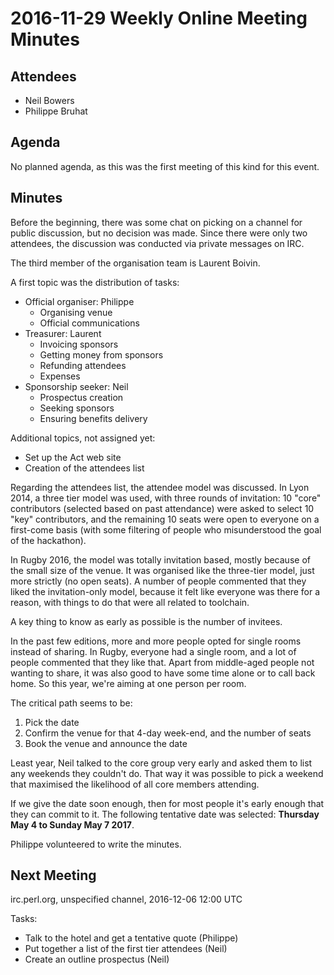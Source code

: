 # 2016-11-29 Weekly Online Meeting Minutes

## Attendees

* Neil Bowers
* Philippe Bruhat

## Agenda

No planned agenda, as this was the first meeting of this kind for this event.

## Minutes

Before the beginning, there was some chat on picking on a channel for
public discussion, but no decision was made. Since there were only two
attendees, the discussion was conducted via private messages on IRC.

The third member of the organisation team is Laurent Boivin.

A first topic was the distribution of tasks:

* Official organiser: Philippe
  * Organising venue
  * Official communications
* Treasurer: Laurent
  * Invoicing sponsors
  * Getting money from sponsors
  * Refunding attendees
  * Expenses
* Sponsorship seeker: Neil
  * Prospectus creation
  * Seeking sponsors
  * Ensuring benefits delivery

Additional topics, not assigned yet:

* Set up the Act web site
* Creation of the attendees list

Regarding the attendees list, the attendee model was discussed. In Lyon
2014, a three tier model was used, with three rounds of invitation:
10 "core" contributors (selected based on past attendance) were asked
to select 10 "key" contributors, and the remaining 10 seats were open
to everyone on a first-come basis (with some filtering of people who
misunderstood the goal of the hackathon).

In Rugby 2016, the model was totally invitation based, mostly because of
the small size of the venue. It was organised like the three-tier model,
just more strictly (no open seats). A number of people commented that
they liked the invitation-only model, because it felt like everyone was
there for a reason, with things to do that were all related to toolchain.

A key thing to know as early as possible is the number of invitees.

In the past few editions, more and more people opted for single rooms
instead of sharing. In Rugby, everyone had a single room, and a lot of
people commented that they like that. Apart from middle-aged people not
wanting to share, it was also good to have some time alone or to call
back home. So this year, we're aiming at one person per room.

The critical path seems to be:

1. Pick the date
2. Confirm the venue for that 4-day week-end, and the number of seats
3. Book the venue and announce the date

Least year, Neil talked to the core group very early and asked them to
list any weekends they couldn't do. That way it was possible to pick a
weekend that maximised the likelihood of all core members attending.

If we give the date soon enough, then for most people it's early enough
that they can commit to it. The following tentative date was
selected: **Thursday May 4 to Sunday May 7 2017**.

Philippe volunteered to write the minutes.

## Next Meeting

irc.perl.org, unspecified channel, 2016-12-06 12:00 UTC

Tasks:

* Talk to the hotel and get a tentative quote (Philippe)
* Put together a list of the first tier attendees (Neil)
* Create an outline prospectus (Neil)
